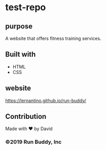 # test-repo

## purpose
A website that offers fitness training services.

## Built with
* HTML
* CSS

## website
https://lernantino.github.io/run-buddy/

## Contribution
Made with ❤️ by David

### ©️2019 Run Buddy, Inc 
